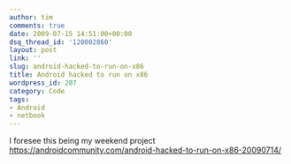 ```yaml
---
author: tim
comments: true
date: 2009-07-15 14:51:00+00:00
dsq_thread_id: '120002860'
layout: post
link: ''
slug: android-hacked-to-run-on-x86
title: Android hacked to run on x86
wordpress_id: 207
category: Code
tags:
- Android
- netbook
---
```


I foresee this being my weekend project <https://androidcommunity.com/android-hacked-to-run-on-x86-20090714/>
